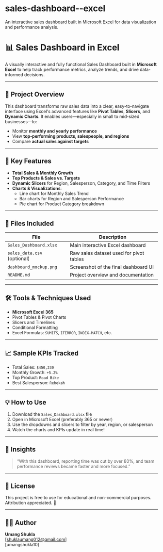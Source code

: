 # sales-dashboard--excel
An interactive sales dashboard built in Microsoft Excel for data visualization and performance analysis.
# 📊 Sales Dashboard in Excel

A visually interactive and fully functional Sales Dashboard built in **Microsoft Excel** to help track performance metrics, analyze trends, and drive data-informed decisions.

---

## 🚀 Project Overview

This dashboard transforms raw sales data into a clear, easy-to-navigate interface using Excel's advanced features like **Pivot Tables**, **Slicers**, and **Dynamic Charts**. It enables users—especially in small to mid-sized businesses—to:
- Monitor **monthly and yearly performance**
- View **top-performing products, salespeople, and regions**
- Compare **actual sales against targets**

---

## 🎯 Key Features

- **Total Sales & Monthly Growth**
- **Top Products & Sales vs. Targets**
- **Dynamic Slicers** for Region, Salesperson, Category, and Time Filters
- **Charts & Visualizations**:
  - Line chart for Monthly Sales Trend
  - Bar charts for Region and Salesperson Performance
  - Pie chart for Product Category breakdown

---

## 📂 Files Included

| File | Description |
|------|-------------|
| `Sales_Dashboard.xlsx` | Main interactive Excel dashboard |
| `sales_data.csv` (optional) | Raw sales dataset used for pivot tables |
| `dashboard_mockup.png` | Screenshot of the final dashboard UI |
| `README.md` | Project overview and documentation |

---

## 🛠 Tools & Techniques Used

- **Microsoft Excel 365**
- Pivot Tables & Pivot Charts
- Slicers and Timelines
- Conditional Formatting
- Excel Formulas: `SUMIFS`, `IFERROR`, `INDEX-MATCH`, etc.

---

## 📈 Sample KPIs Tracked

- Total Sales: `$450,230`
- Monthly Growth: `+5.2%`
- Top Product: `Road Bike`
- Best Salesperson: `Rebekah`

---

## 💡 How to Use

1. Download the `Sales_Dashboard.xlsx` file
2. Open in Microsoft Excel (preferably 365 or newer)
3. Use the dropdowns and slicers to filter by year, region, or salesperson
4. Watch the charts and KPIs update in real time!

---

## 🧠 Insights

> “With this dashboard, reporting time was cut by over 80%, and team performance reviews became faster and more focused.”

---

## 🧾 License

This project is free to use for educational and non-commercial purposes. Attribution appreciated. 🙌

---

## 🙋‍♂️ Author

**Umang Shukla**  
[shuklaumang012@gmail.com]  
[umangshukla10]
